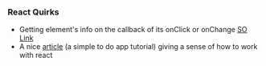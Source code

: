 ### React Quirks

- Getting element's info on the callback of its onClick or onChange [SO Link](http://stackoverflow.com/a/20383295/3248247)
- A nice [article](https://www.kirupa.com/react/simple_todo_app_react.htm) (a simple to do app tutorial) giving a sense of how to work with react
